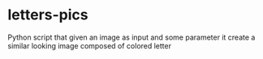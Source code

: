 # letters-pics
Python script that given an image as input and some parameter it create a similar looking image composed of colored letter
